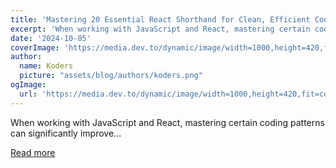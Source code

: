 ```yaml
---
title: 'Mastering 20 Essential React Shorthand for Clean, Efficient Code'
excerpt: 'When working with JavaScript and React, mastering certain coding patterns can significantly improve...'
date: '2024-10-05'
coverImage: 'https://media.dev.to/dynamic/image/width=1000,height=420,fit=cover,gravity=auto,format=auto/https%3A%2F%2Fdev-to-uploads.s3.amazonaws.com%2Fuploads%2Farticles%2F45ak3j6875oyelwx5kxo.jpg'
author:
  name: Koders
  picture: "assets/blog/authors/koders.png"
ogImage:
  url: 'https://media.dev.to/dynamic/image/width=1000,height=420,fit=cover,gravity=auto,format=auto/https%3A%2F%2Fdev-to-uploads.s3.amazonaws.com%2Fuploads%2Farticles%2F45ak3j6875oyelwx5kxo.jpg'
---
```


When working with JavaScript and React, mastering certain coding patterns can significantly improve...

[Read more](https://dev.to/vyan/mastering-20-essential-react-shorthand-for-clean-efficient-code-2n1g)
